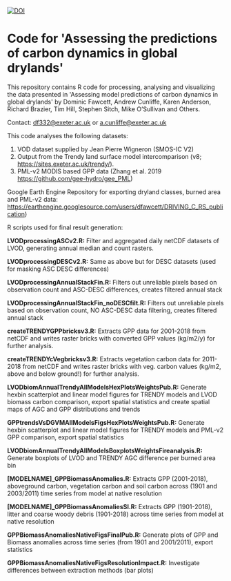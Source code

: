 

[![DOI](https://zenodo.org/badge/333717763.svg)](https://zenodo.org/badge/latestdoi/333717763)


# Code for 'Assessing the predictions of carbon dynamics in global drylands'

This repository contains R code for processing, analysing and visualizing the 
data presented in 'Assessing model predictions of carbon dynamics in global 
drylands' by Dominic Fawcett, Andrew Cunliffe, Karen Anderson, Richard Brazier, 
Tim Hill, Stephen Sitch, Mike O’Sullivan and Others.

Contact: df332@exeter.ac.uk or a.cunliffe@exeter.ac.uk

This code analyses the following datasets:
1) VOD dataset supplied by Jean Pierre Wigneron (SMOS-IC V2)
2) Output from the Trendy land surface model intercomparison (v8; https://sites.exeter.ac.uk/trendy/).
3) PML-v2 MODIS based GPP data (Zhang et al. 2019 https://github.com/gee-hydro/gee_PML)

Google Earth Engine Repository for exporting dryland classes, burned area and PML-v2 data: https://earthengine.googlesource.com/users/dfawcett/DRIVING_C_RS_publication)


R scripts used for final result generation:

**LVODprocessingASCv2.R:** Filter and aggregated daily netCDF datasets of LVOD, generating annual median and count rasters.

**LVODprocessingDESCv2.R:** Same as above but for DESC datasets (used for masking ASC DESC differences)

**LVODprocessingAnnualStackFin.R:** Filters out unreliable pixels based on observation count and ASC-DESC differences, creates filtered annual stack

**LVODprocessingAnnualStackFin_noDESCfilt.R:** Filters out unreliable pixels based on observation count, NO ASC-DESC data filtering, creates filtered annual stack

**createTRENDYGPPbricksv3.R:** Extracts GPP data for 2001-2018 from netCDF and writes raster bricks with converted GPP values (kg/m2/y) for further analysis.

**createTRENDYcVegbricksv3.R:** Extracts vegetation carbon data for 2011-2018 from netCDF and writes raster bricks with veg. carbon values (kg/m2, above and below ground!) for further analysis.

**LVODbiomAnnualTrendyAllModelsHexPlotsWeightsPub.R:** Generate hexbin scatterplot and linear model figures for TRENDY models and LVOD biomass carbon comparison, export spatial statistics and create spatial maps of AGC and GPP distributions and trends

**GPPtrendsVsDGVMAllModelsFigsHexPlotsWeightsPub.R:** Generate hexbin scatterplot and linear model figures for TRENDY models and PML-v2 GPP comparison, export spatial statistics

**LVODbiomAnnualTrendyAllModelsBoxplotsWeightsFireanalysis.R:** Generate boxplots of LVOD and TRENDY AGC difference per burned area bin 

**[MODELNAME]_GPPBiomassAnomalies.R:** Extracts GPP (2001-2018), aboveground carbon, vegetation carbon and soil carbon across (1901 and 2003/2011) time series from model at native resolution

**[MODELNAME]_GPPBiomassAnomaliesSI.R:** Extracts GPP (1901-2018), litter and coarse woody debris (1901-2018) across time series from model at native resolution

**GPPBiomassAnomaliesNativeFigsFinalPub.R:** Generate plots of GPP and Biomass anomalies across time series (from 1901 and 2001/2011), export statistics

**GPPBiomassAnomaliesNativeFigsResolutionImpact.R:** Investigate differences between extraction methods (bar plots)
